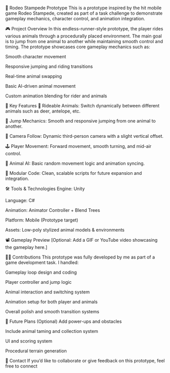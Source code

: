 🐎 Rodeo Stampede Prototype
This is a prototype inspired by the hit mobile game Rodeo Stampede, created as part of a task challenge to demonstrate gameplay mechanics, character control, and animation integration.

🎮 Project Overview
In this endless-runner-style prototype, the player rides various animals through a procedurally placed environment. The main goal is to jump from one animal to another while maintaining smooth control and timing. The prototype showcases core gameplay mechanics such as:

Smooth character movement

Responsive jumping and riding transitions

Real-time animal swapping

Basic AI-driven animal movement

Custom animation blending for rider and animals

🧠 Key Features
🐂 Rideable Animals: Switch dynamically between different animals such as deer, antelope, etc.

🎯 Jump Mechanics: Smooth and responsive jumping from one animal to another.

🎥 Camera Follow: Dynamic third-person camera with a slight vertical offset.

🕹️ Player Movement: Forward movement, smooth turning, and mid-air control.

🐾 Animal AI: Basic random movement logic and animation syncing.

🧩 Modular Code: Clean, scalable scripts for future expansion and integration.

🛠️ Tools & Technologies
Engine: Unity

Language: C#

Animation: Animator Controller + Blend Trees

Platform: Mobile (Prototype target)

Assets: Low-poly stylized animal models & environments

📽️ Gameplay Preview
[Optional: Add a GIF or YouTube video showcasing the gameplay here.]

👨‍💻 Contributions
This prototype was fully developed by me as part of a game development task. I handled:

Gameplay loop design and coding

Player controller and jump logic

Animal interaction and switching system

Animation setup for both player and animals

Overall polish and smooth transition systems

🚀 Future Plans (Optional)
Add power-ups and obstacles

Include animal taming and collection system

UI and scoring system

Procedural terrain generation

📩 Contact
If you’d like to collaborate or give feedback on this prototype, feel free to connect
